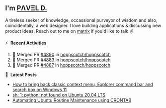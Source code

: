 ## I'm [PΛVΞL D.][homepage]

A tireless seeker of knowledge, occassional purveyor of wisdom and also, coincidentally, a web designer. I love building applications & discussing new product ideas. Reach out to me on [matrix][matrixto] if you'd like to talk ✌️


[homepage]: https://l.dimov.xyz/page?ref=github.com
[matrixto]: https://l.dimov.xyz/matrix?ref=github.com
[github]: https://l.dimov.xyz/github?ref=github.com

:zap: &nbsp;**Recent Activities**
  
<!--START_SECTION:activity-->
1. 🎉 Merged PR [#4890](https://github.com/hoppscotch/hoppscotch/pull/4890) in [hoppscotch/hoppscotch](https://github.com/hoppscotch/hoppscotch)
2. 🎉 Merged PR [#4883](https://github.com/hoppscotch/hoppscotch/pull/4883) in [hoppscotch/hoppscotch](https://github.com/hoppscotch/hoppscotch)
3. 🎉 Merged PR [#4887](https://github.com/hoppscotch/hoppscotch/pull/4887) in [hoppscotch/hoppscotch](https://github.com/hoppscotch/hoppscotch)
<!--END_SECTION:activity-->

📑 &nbsp;**Latest Posts**

<!-- DIMOV-POST-LIST:START -->
- [How to bring back classic context menu, Explorer command bar and search box on Windows 11](https://www.dimov.xyz/how-to-bring-back-classic-context-menu-explorer-command-bar-and-search-box-on-windows-11/)
- [sh: 1: python: not found on Ubuntu 20.04 LTS](https://www.dimov.xyz/sh-1-python-not-found/)
- [Automating Ubuntu Routine Maintenance using CRONTAB](https://www.dimov.xyz/automating-ubuntu-routine-maintenance-using-crontab/)
<!-- DIMOV-POST-LIST:END -->
